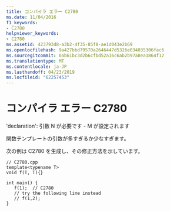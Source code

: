```yaml
---
title: コンパイラ エラー C2780
ms.date: 11/04/2016
f1_keywords:
- C2780
helpviewer_keywords:
- C2780
ms.assetid: 423793d8-a3b2-4f35-85f8-ae1d043e2b69
ms.openlocfilehash: 9a427bbd79570a2646447d5326e034035306fac6
ms.sourcegitcommit: 0ab61bc3d2b6cfbd52a16c6ab2b97a8ea1864f12
ms.translationtype: MT
ms.contentlocale: ja-JP
ms.lasthandoff: 04/23/2019
ms.locfileid: "62257453"
---
```

# <a name="compiler-error-c2780"></a>コンパイラ エラー C2780

'declaration': 引数 N が必要です - M が設定されます

関数テンプレートの引数が多すぎるか少なすぎます。

次の例は C2780 を生成し、その修正方法を示しています。

```
// C2780.cpp
template<typename T>
void f(T, T){}

int main() {
   f(1);  // C2780
   // try the following line instead
   // f(1,2);
}
```